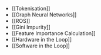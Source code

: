 - [[Tokenisation]]
- [[Graph Neural Networks]]
- [[ROS]]
- [[Gini Impurity]]
- [[Feature Importance Calculation]]
- [[Hardware in the Loop]]
- [[Software in the Loop]]